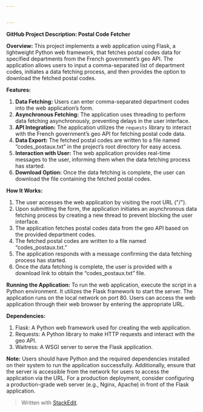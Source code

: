 ```yaml
---


---
```


<p><strong>GitHub Project Description: Postal Code Fetcher</strong></p>
<p><strong>Overview:</strong> This project implements a web application using Flask, a lightweight Python web framework, that fetches postal codes data for specified departments from the French government’s geo API. The application allows users to input a comma-separated list of department codes, initiates a data fetching process, and then provides the option to download the fetched postal codes.</p>
<p><strong>Features:</strong></p>
<ol>
<li><strong>Data Fetching:</strong> Users can enter comma-separated department codes into the web application’s form.</li>
<li><strong>Asynchronous Fetching:</strong> The application uses threading to perform data fetching asynchronously, preventing delays in the user interface.</li>
<li><strong>API Integration:</strong> The application utilizes the <code>requests</code> library to interact with the French government’s geo API for fetching postal code data.</li>
<li><strong>Data Export:</strong> The fetched postal codes are written to a file named “codes_postaux.txt” in the project’s root directory for easy access.</li>
<li><strong>Interaction with User:</strong> The web application provides real-time messages to the user, informing them when the data fetching process has started.</li>
<li><strong>Download Option:</strong> Once the data fetching is complete, the user can download the file containing the fetched postal codes.</li>
</ol>
<p><strong>How It Works:</strong></p>
<ol>
<li>The user accesses the web application by visiting the root URL ("/").</li>
<li>Upon submitting the form, the application initiates an asynchronous data fetching process by creating a new thread to prevent blocking the user interface.</li>
<li>The application fetches postal codes data from the geo API based on the provided department codes.</li>
<li>The fetched postal codes are written to a file named “codes_postaux.txt.”</li>
<li>The application responds with a message confirming the data fetching process has started.</li>
<li>Once the data fetching is complete, the user is provided with a download link to obtain the “codes_postaux.txt” file.</li>
</ol>
<p><strong>Running the Application:</strong> To run the web application, execute the script in a Python environment. It utilizes the Flask framework to start the server. The application runs on the local network on port 80. Users can access the web application through their web browser by entering the appropriate URL.</p>
<p><strong>Dependencies:</strong></p>
<ol>
<li>Flask: A Python web framework used for creating the web application.</li>
<li>Requests: A Python library to make HTTP requests and interact with the geo API.</li>
<li>Waitress: A WSGI server to serve the Flask application.</li>
</ol>
<p><strong>Note:</strong> Users should have Python and the required dependencies installed on their system to run the application successfully. Additionally, ensure that the server is accessible from the network for users to access the application via the URL. For a production deployment, consider configuring a production-grade web server (e.g., Nginx, Apache) in front of the Flask application.</p>
<blockquote>
<p>Written with <a href="https://stackedit.io/">StackEdit</a>.</p>
</blockquote>

